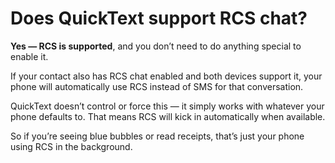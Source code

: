 # Does QuickText support RCS chat?

**Yes — RCS is supported**, and you don’t need to do anything special to enable it.

If your contact also has RCS chat enabled and both devices support it, your phone will automatically use RCS instead of SMS for that conversation.

QuickText doesn’t control or force this — it simply works with whatever your phone defaults to. That means RCS will kick in automatically when available.

So if you’re seeing blue bubbles or read receipts, that’s just your phone using RCS in the background.
